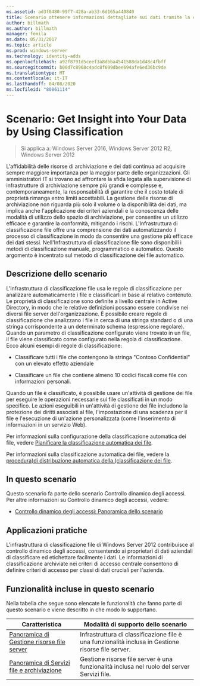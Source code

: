 ```yaml
---
ms.assetid: ad3f0480-99f7-428a-ab33-6d165a440840
title: Scenario ottenere informazioni dettagliate sui dati tramite la classificazione
author: billmath
ms.author: billmath
manager: femila
ms.date: 05/31/2017
ms.topic: article
ms.prod: windows-server
ms.technology: identity-adds
ms.openlocfilehash: a92f8791d5ceef3a8dbba4541588da1d48c4fbff
ms.sourcegitcommit: b00d7c8968c4adc8f699dbee694afe6ed36bc9de
ms.translationtype: MT
ms.contentlocale: it-IT
ms.lasthandoff: 04/08/2020
ms.locfileid: "80861114"
---
```

# <a name="scenario-get-insight-into-your-data-by-using-classification"></a>Scenario: Get Insight into Your Data by Using Classification

>Si applica a: Windows Server 2016, Windows Server 2012 R2, Windows Server 2012

L'affidabilità delle risorse di archiviazione e dei dati continua ad acquisire sempre maggiore importanza per la maggior parte delle organizzazioni. Gli amministratori IT si trovano ad affrontare la sfida legata alla supervisione di infrastrutture di archiviazione sempre più grandi e complesse e, contemporaneamente, la responsabilità di garantire che il costo totale di proprietà rimanga entro limiti accettabili. La gestione delle risorse di archiviazione non riguarda più solo il volume o la disponibilità dei dati, ma implica anche l'applicazione dei criteri aziendali e la conoscenza delle modalità di utilizzo dello spazio di archiviazione, per consentire un utilizzo efficace e garantire la conformità, mitigando i rischi. L'Infrastruttura di classificazione file offre una comprensione dei dati automatizzando il processo di classificazione in modo da consentire una gestione più efficace dei dati stessi. Nell'Infrastruttura di classificazione file sono disponibili i metodi di classificazione manuale, programmatico e automatico. Questo argomento è incentrato sul metodo di classificazione dei file automatico.  
  
## <a name="scenario-description"></a><a name="BKMK_OVER"></a>Descrizione dello scenario  
L'Infrastruttura di classificazione file usa le regole di classificazione per analizzare automaticamente i file e classificarli in base al relativo contenuto. Le proprietà di classificazione sono definite a livello centrale in Active Directory, in modo che le relative definizioni possano essere condivise nei diversi file server dell'organizzazione. È possibile creare regole di classificazione che analizzano i file in cerca di una stringa standard o di una stringa corrispondente a un determinato schema (espressione regolare). Quando un parametro di classificazione configurato viene trovato in un file, il file viene classificato come configurato nella regola di classificazione. Ecco alcuni esempi di regole di classificazione:  
  
-   Classificare tutti i file che contengono la stringa "Contoso Confidential" con un elevato effetto aziendale  
  
-   Classificare un file che contiene almeno 10 codici fiscali come file con informazioni personali.  
  
Quando un file è classificato, è possibile usare un'attività di gestione dei file per eseguire le operazioni necessarie sui file classificati in un modo specifico. Le azioni eseguibili in un'attività di gestione dei file includono la protezione dei diritti associati al file, l'impostazione di una scadenza per il file e l'esecuzione di un'azione personalizzata (come l'inserimento di informazioni in un servizio Web).  
  
Per informazioni sulla configurazione della classificazione automatica dei file, vedere [Pianificare la classificazione automatica dei file](assetId:///e3c3bb4b-3034-42b7-b391-8ef5f5851955).  
  
Per informazioni sulla classificazione automatica dei file, vedere la [procedura&#41;di distribuzione automatica della &#40;classificazione dei file](Deploy-Automatic-File-Classification--Demonstration-Steps-.md).  
  
## <a name="in-this-scenario"></a>In questo scenario  
Questo scenario fa parte dello scenario Controllo dinamico degli accessi. Per altre informazioni su Controllo dinamico degli accessi, vedere:  
  
-   [Controllo dinamico degli accessi: Panoramica dello scenario](Dynamic-Access-Control--Scenario-Overview.md)  
  
## <a name="practical-applications"></a><a name="BKMK_APP"></a>Applicazioni pratiche  
L'infrastruttura di classificazione file di Windows Server 2012 contribuisce al controllo dinamico degli accessi, consentendo ai proprietari di dati aziendali di classificare ed etichettare facilmente i dati. Le informazioni di classificazione archiviate nei criteri di accesso centrale consentono di definire criteri di accesso per classi di dati cruciali per l'azienda.  
  
## <a name="features-included-in-this-scenario"></a><a name="BKMK_NEW"></a>Funzionalità incluse in questo scenario  
Nella tabella che segue sono elencate le funzionalità che fanno parte di questo scenario e viene descritto in che modo lo supportano.  
  
|Caratteristica|Modalità di supporto dello scenario|  
|-----------|---------------------------------|  
|[Panoramica di Gestione risorse file server](https://technet.microsoft.com/library/hh831701.aspx)|Infrastruttura di classificazione file è una funzionalità inclusa in Gestione risorse file server.|  
|[Panoramica di Servizi file e archiviazione](https://technet.microsoft.com/library/hh831487.aspx)|Gestione risorse file server è una funzionalità inclusa nel ruolo del server Servizi file.|  
  


